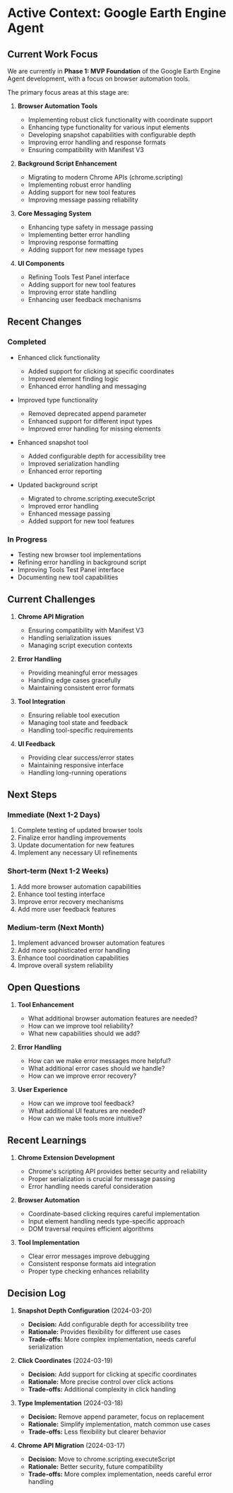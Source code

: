 # Active Context: Google Earth Engine Agent

## Current Work Focus

We are currently in **Phase 1: MVP Foundation** of the Google Earth Engine Agent development, with a focus on browser automation tools.

The primary focus areas at this stage are:

1. **Browser Automation Tools**
   - Implementing robust click functionality with coordinate support
   - Enhancing type functionality for various input elements
   - Developing snapshot capabilities with configurable depth
   - Improving error handling and response formats
   - Ensuring compatibility with Manifest V3

2. **Background Script Enhancement**
   - Migrating to modern Chrome APIs (chrome.scripting)
   - Implementing robust error handling
   - Adding support for new tool features
   - Improving message passing reliability

3. **Core Messaging System**
   - Enhancing type safety in message passing
   - Implementing better error handling
   - Improving response formatting
   - Adding support for new message types

4. **UI Components**
   - Refining Tools Test Panel interface
   - Adding support for new tool features
   - Improving error state handling
   - Enhancing user feedback mechanisms

## Recent Changes

### Completed
- Enhanced click functionality
  - Added support for clicking at specific coordinates
  - Improved element finding logic
  - Enhanced error handling and messaging

- Improved type functionality
  - Removed deprecated append parameter
  - Enhanced support for different input types
  - Improved error handling for missing elements

- Enhanced snapshot tool
  - Added configurable depth for accessibility tree
  - Improved serialization handling
  - Enhanced error reporting

- Updated background script
  - Migrated to chrome.scripting.executeScript
  - Improved error handling
  - Enhanced message passing
  - Added support for new tool features

### In Progress
- Testing new browser tool implementations
- Refining error handling in background script
- Improving Tools Test Panel interface
- Documenting new tool capabilities

## Current Challenges

1. **Chrome API Migration**
   - Ensuring compatibility with Manifest V3
   - Handling serialization issues
   - Managing script execution contexts

2. **Error Handling**
   - Providing meaningful error messages
   - Handling edge cases gracefully
   - Maintaining consistent error formats

3. **Tool Integration**
   - Ensuring reliable tool execution
   - Managing tool state and feedback
   - Handling tool-specific requirements

4. **UI Feedback**
   - Providing clear success/error states
   - Maintaining responsive interface
   - Handling long-running operations

## Next Steps

### Immediate (Next 1-2 Days)
1. Complete testing of updated browser tools
2. Finalize error handling improvements
3. Update documentation for new features
4. Implement any necessary UI refinements

### Short-term (Next 1-2 Weeks)
1. Add more browser automation capabilities
2. Enhance tool testing interface
3. Improve error recovery mechanisms
4. Add more user feedback features

### Medium-term (Next Month)
1. Implement advanced browser automation features
2. Add more sophisticated error handling
3. Enhance tool coordination capabilities
4. Improve overall system reliability

## Open Questions

1. **Tool Enhancement**
   - What additional browser automation features are needed?
   - How can we improve tool reliability?
   - What new capabilities should we add?

2. **Error Handling**
   - How can we make error messages more helpful?
   - What additional error cases should we handle?
   - How can we improve error recovery?

3. **User Experience**
   - How can we improve tool feedback?
   - What additional UI features are needed?
   - How can we make tools more intuitive?

## Recent Learnings

1. **Chrome Extension Development**
   - Chrome's scripting API provides better security and reliability
   - Proper serialization is crucial for message passing
   - Error handling needs careful consideration

2. **Browser Automation**
   - Coordinate-based clicking requires careful implementation
   - Input element handling needs type-specific approach
   - DOM traversal requires efficient algorithms

3. **Tool Implementation**
   - Clear error messages improve debugging
   - Consistent response formats aid integration
   - Proper type checking enhances reliability

## Decision Log

1. **Snapshot Depth Configuration** (2024-03-20)
   - **Decision:** Add configurable depth for accessibility tree
   - **Rationale:** Provides flexibility for different use cases
   - **Trade-offs:** More complex implementation, needs careful serialization

2. **Click Coordinates** (2024-03-19)
   - **Decision:** Add support for clicking at specific coordinates
   - **Rationale:** More precise control over click actions
   - **Trade-offs:** Additional complexity in click handling

3. **Type Implementation** (2024-03-18)
   - **Decision:** Remove append parameter, focus on replacement
   - **Rationale:** Simplify implementation, match common use cases
   - **Trade-offs:** Less flexibility but clearer behavior

4. **Chrome API Migration** (2024-03-17)
   - **Decision:** Move to chrome.scripting.executeScript
   - **Rationale:** Better security, future compatibility
   - **Trade-offs:** More complex implementation, needs careful error handling 